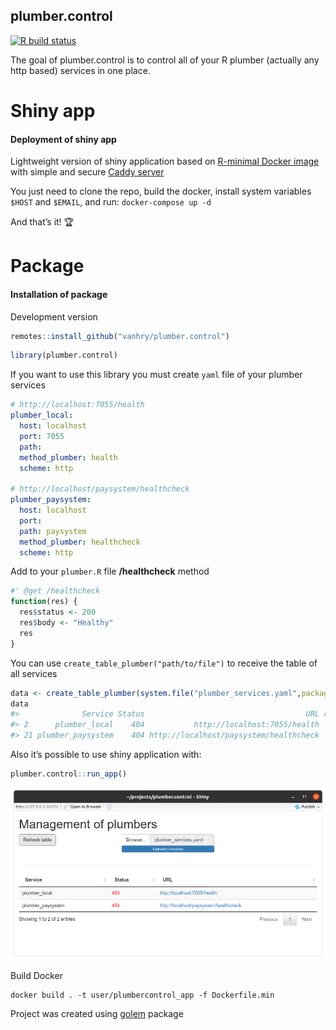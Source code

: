 
<!-- README.md is generated from README.Rmd. Please edit that file -->

## plumber.control

<!-- badges: start -->

[![R build
status](https://github.com/vanhry/plumber.control/workflows/R-CMD-check/badge.svg)](https://github.com/vanhry/plumber.control/actions)
<!-- badges: end -->

The goal of plumber.control is to control all of your R plumber
(actually any http based) services in one place.

# Shiny app

#### Deployment of shiny app

Lightweight version of shiny application based on [R-minimal Docker
image](https://github.com/r-hub/r-minimal) with simple and secure [Caddy
server](https://github.com/caddyserver/caddy)

You just need to clone the repo, build the docker, install system
variables `$HOST` and `$EMAIL`, and run: `docker-compose up -d`

And that’s it\! 🏆

# Package

#### Installation of package

Development version

``` r
remotes::install_github("vanhry/plumber.control")
```

``` r
library(plumber.control)
```

If you want to use this library you must create `yaml` file of your
plumber services

``` yaml
# http://localhost:7055/health
plumber_local:
  host: localhost
  port: 7055
  path:
  method_plumber: health
  scheme: http

# http://localhost/paysystem/healthcheck
plumber_paysystem:
  host: localhost
  port:
  path: paysystem
  method_plumber: healthcheck
  scheme: http
```

Add to your `plumber.R` file **/healthcheck** method

``` r
#' @get /healthcheck
function(res) {
  res$status <- 200
  res$body <- "Healthy"
  res
}
```

You can use `create_table_plumber("path/to/file")` to receive the table
of all
services

``` r
data <- create_table_plumber(system.file("plumber_services.yaml",package="plumber.control"))
data
#>              Service Status                                    URL result
#> 2      plumber_local    404           http://localhost:7055/health  FALSE
#> 21 plumber_paysystem    404 http://localhost/paysystem/healthcheck  FALSE
```

Also it’s possible to use shiny application with:

``` r
plumber.control::run_app()
```

![Shiny app screen](inst/shiny_app_image.png)

Build Docker

``` shell
docker build . -t user/plumbercontrol_app -f Dockerfile.min
```

Project was created using [golem](https://github.com/ThinkR-open/golem)
package
